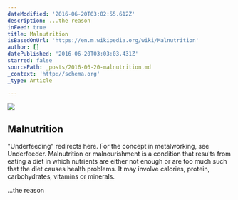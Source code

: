 ```yaml
---
dateModified: '2016-06-20T03:02:55.612Z'
description: ...the reason
inFeed: true
title: Malnutrition
isBasedOnUrl: 'https://en.m.wikipedia.org/wiki/Malnutrition'
author: []
datePublished: '2016-06-20T03:03:03.431Z'
starred: false
sourcePath: _posts/2016-06-20-malnutrition.md
_context: 'http://schema.org'
_type: Article

---
```

<article style=""><img src="https://upload.wikimedia.org/wikipedia/commons/thumb/4/4d/Kwashiorkor_6180.jpg/220px-Kwashiorkor_6180.jpg" /><h1>Malnutrition</h1><p>"Underfeeding" redirects here. For the concept in metalworking, see Underfeeder. Malnutrition or malnourishment is a condition that results from eating a diet in which nutrients are either not enough or are too much such that the diet causes health problems. It may involve calories, protein, carbohydrates, vitamins or minerals.</p></article>

...the reason